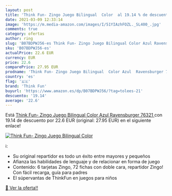 ```yaml
---
layout: post
title: 'Think Fun- Zingo Juego Bilingual  Color  al 19.14 % de descuento'
date: 2021-03-09 12:33:14
image: 'https://m.media-amazon.com/images/I/51YIAzhFOZL._SL400_.jpg'
comments: true
category: ofertas
author: ring
slug: 'B07BDPWJ56-es Think Fun- Zingo Juego Bilingual Color Azul Ravensburger...'
sku: 'B07BDPWJ56-es'
actualPrice: 22.6 EUR
currency: EUR
price: 22.6
comparePrice: 27.95 EUR
prodname: 'Think Fun- Zingo Juego Bilingual  Color Azul  Ravensburger 76321 '
country: 'es'
flag: '🇪🇸'
brand: 'Think Fun'
buyurl: 'https://www.amazon.es/dp/B07BDPWJ56/?tag=tolees-21'
descuento: '19.14'
average: '22.6'
---
```


Está [Think Fun- Zingo Juego Bilingual  Color Azul  Ravensburger 76321 ](https://www.amazon.es/dp/B07BDPWJ56/?tag=tolees-21) con 19.14 de descuento por 22.6 EUR (original: 27.95 EUR) en el siguiente enlace!

[![Think Fun- Zingo Juego Bilingual  Color ](https://m.media-amazon.com/images/I/51YIAzhFOZL._SL400_.jpg)](https://www.amazon.es/dp/B07BDPWJ56/?tag=tolees-21)

ℹ️:

- Su original repartidor es todo un éxito entre mayores y pequeños
- Afianza las habilidades de lenguaje y de relacionar en forma de juego
- Contenido: 6 tarjetas Zingo, 72 fichas con doble cara, repartidor Zingo! Con fácil recarga, guía para padres
- El súpervantas de ThinkFun en juegos para niños

[🛒 Ver la oferta!!](https://www.amazon.es/dp/B07BDPWJ56/?tag=tolees-21)

